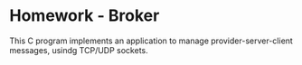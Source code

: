 # Homework - Broker #

This C program implements an application to manage provider-server-client messages, usindg TCP/UDP sockets.
